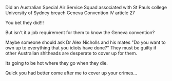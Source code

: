 Did an Australian Special Air Service Squad associated with St Pauls college University of Sydney breach Geneva Convention IV article 27

You bet they did!!!

But isn't it a job requirement for them to know the Geneva convention?

Maybe someone should ask Dr Alex Nicholls and his mates "Do you want to own up to everything that you idiots have done?" They must be guilty if other Australian shitheads are desperate to cover up for them.

Its going to be hot where they go when they die.

Quick you had better come after me to cover up your crimes...
